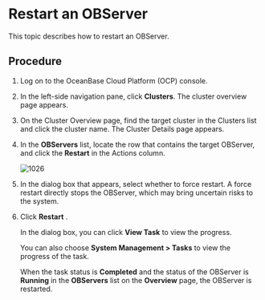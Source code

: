 # Restart an OBServer

This topic describes how to restart an OBServer.

## Procedure

1. Log on to the OceanBase Cloud Platform (OCP) console.

2. In the left-side navigation pane, click **Clusters**. The cluster overview page appears.

3. On the Cluster Overview page, find the target cluster in the Clusters list and click the cluster name. The Cluster Details page appears.

4. In the **OBServers** list, locate the row that contains the target OBServer, and click the **Restart** in the Actions column.

   ![1026](https://help-static-aliyun-doc.aliyuncs.com/assets/img/en-US/0325306461/p343783.png)

5. In the dialog box that appears, select whether to force restart. A force restart directly stops the OBServer, which may bring uncertain risks to the system.

6. Click **Restart** .

   In the dialog box, you can click **View Task** to view the progress.

   You can also choose **System Management > Tasks** to view the progress of the task.

   When the task status is **Completed** and the status of the OBServer is **Running** in the **OBServers** list on the **Overview** page, the OBServer is restarted.
